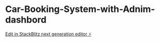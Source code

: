 # Car-Booking-System-with-Adnim-dashbord

[Edit in StackBlitz next generation editor ⚡️](https://stackblitz.com/~/github.com/nishans9665/Car-Booking-System-with-Adnim-dashbord)
